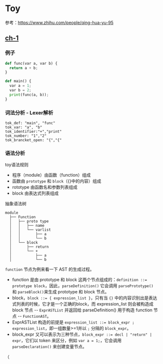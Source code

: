 # Toy

参考：https://www.zhihu.com/people/qing-hua-yu-95

## [ch-1](https://zhuanlan.zhihu.com/p/639344994)

### 例子

```python
def func(var a, var b) {
  return a + b;
}

def main() {
  var a = 1;
  var b = 2;
  print(func(a, b));
}
```

### 词法分析 - Lexer解析

```
tok_def: "main", "func"
tok_var: "a", "b"
tok_identifier:"+","print"
tok_number: "1","2"
tok_brancket_open: "{","{"
```

### 语法分析

toy语法规则

* 程序（module）由函数（function）组成
* 函数由 `prototype` 和 `block`（{}中的内容）组成
* rototype 由函数名和参数列表组成
* block 由表达式列表组成

 抽象语法树

```
module
  ├── Function
  │   ├── proto type
  │   │   ├── name
  │   │   └── varlist
  │   │       ├── a
  │   │       └── b
  │   └── block
  │       ├── return
  │       └── +
  │           ├── a
  │           └── b
```

`function` 节点为例来看一下 AST 的生成过程。

* function 是由 prototype 和 block 这两个节点组成的：`definition ::= prototype block`，因此，`parseDefinition()` 它会调用 `parsePrototype()` 和 `parseBlock()`来生成 prototype 和 block 节点。
* block，`block ::= { expression_list }`，只有当 `{}` 中的内容识别出是表达式列表的时候，它才是一个正确的block，而 expression_list 则会被构造成 block 节点 -- `ExprASTList` 并返回给 parseDefinition() 用于构造 function 节点 -- `FunctionAST`。
* ExprASTList 构造的前提是 `expression_list ::= block_expr ; expression_list`，即一组数量>=1并以 `;` 分隔的 `block_expr`。
* block_expr 又可以表示为三种节点，`block_expr ::= decl | "return" | expr`，它们以 token 来区分，例如 `var a = 1;`，它会调用 `parseDeclaration()` 来创建变量节点。


（
